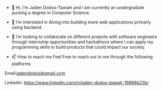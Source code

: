- 👋 Hi, I’m Jaden Dodoo-Tawiah and I am currently an undergradute pursing a degree in Computer Science. 
- 👀 I’m interested in diving into building more web applications primarly using backend. 
- 💞️ I’m looking to collaborate on different projects with software engineers through internship opportunities and hackathons where I can apply my  programming skills to build products that could impact our society.

- 📫 How to reach me 
Feel Free to reach out to me through the following platforms

Email:jadendodoo@gmail.com 


Linkedln: https://www.linkedin.com/in/jaden-dodoo-tawiah-19866b22b/

<!---
JadenD5321/JadenD5321 is a ✨ special ✨ repository because its `README.md` (this file) appears on your GitHub profile.
You can click the Preview link to take a look at your changes.
--->
